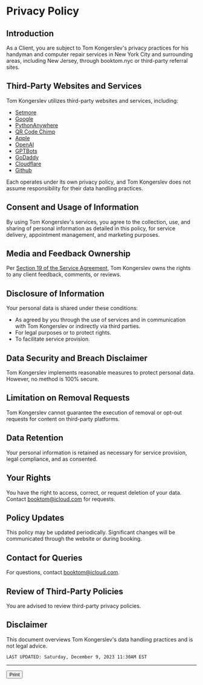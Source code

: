 # Privacy Policy


## Introduction

As a Client, you are subject to Tom Kongerslev's privacy practices for his handyman and computer repair services in New York City and surrounding areas, including New Jersey, through booktom.nyc or third-party referral sites.


## Third-Party Websites and Services

Tom Kongerslev utilizes third-party websites and services, including:
- [Setmore](https://www.setmore.com/#privacy-policy)
- [Google](https://policies.google.com/privacy?hl=en-US)
- [PythonAnywhere](https://www.pythonanywhere.com/privacy_v2/)
- [QR Code Chimp](https://www.qrcodechimp.com/privacy)
- [Apple](https://www.apple.com/legal/privacy/en-ww/)
- [OpenAI](https://openai.com/policies/privacy-policy)
- [GPTBots](https://www.gptbots.ai/privacy-agreement)
- [GoDaddy](https://www.godaddy.com/agreements/privacy)
- [Cloudflare](https://www.cloudflare.com/privacypolicy/)
- [Github](https://docs.github.com/en/site-policy/privacy-policies/github-privacy-statement)

Each operates under its own privacy policy, and Tom Kongerslev does not assume responsibility for their data handling practices.


## Consent and Usage of Information

By using Tom Kongerslev's services, you agree to the collection, use, and sharing of personal information as detailed in this policy, for service delivery, appointment management, and marketing purposes.


## Media and Feedback Ownership

Per [Section 19 of the Service Agreement](https://tommichael88.github.io/booktomnyc/ServiceAgreement#19-media-policy-and-client-feedback-ownership), Tom Kongerslev owns the rights to any client feedback, comments, or reviews.


## Disclosure of Information

Your personal data is shared under these conditions:
- As agreed by you through the use of services and in communication with Tom Kongerslev or indirectly via third parties.
- For legal purposes or to protect rights.
- To facilitate service provision.


## Data Security and Breach Disclaimer

Tom Kongerslev implements reasonable measures to protect personal data. However, no method is 100% secure.


## Limitation on Removal Requests

Tom Kongerslev cannot guarantee the execution of removal or opt-out requests for content on third-party platforms.


## Data Retention

Your personal information is retained as necessary for service provision, legal compliance, and as consented.


## Your Rights

You have the right to access, correct, or request deletion of your data. Contact booktom@icloud.com for requests.


## Policy Updates

This policy may be updated periodically. Significant changes will be communicated through the website or during booking.


## Contact for Queries

For questions, contact booktom@icloud.com.


## Review of Third-Party Policies

You are advised to review third-party privacy policies.


## Disclaimer

This document overviews Tom Kongerslev's data handling practices and is not legal advice.


`LAST UPDATED: Saturday, December 9, 2023 11:30AM EST`

---

<!Doc type html>
<html>
  <body>
    <input value='Print' type='button' onclick='handlePrint()'/>
    <script type="text/javascript">
      const handlePrint = () => {
        var actContents = document.body.innerHTML;
        document.body.innerHTML = actContents;
        window.print();
      }
    </script>
  </body>
</html>

